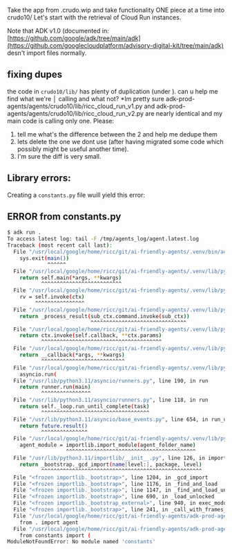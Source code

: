 Take the app from .crudo.wip and take functionality ONE piece at a time into crudo10/
Let's start with the retrieval of Cloud Run instances.

Note that ADK v1.0 (documented in: [https://github.com/google/adk/tree/main/adk](https://github.com/googlecloudplatform/advisory-digital-kit/tree/main/adk) desn't import files normally.

## fixing dupes

 the code in `crudo10/lib/` has plenty of duplication (under ). can u help me find what we're         │
calling and what not? *Im pretty sure adk-prod-agents/agents/crudo10/lib/ricc_cloud_run_v1.py and
adk-prod-agents/agents/crudo10/lib/ricc_cloud_run_v2.py are nearly identical and my main code is calling only one. Please:
1. tell me what's the difference between the 2 and help me dedupe them
2. lets delete the one we dont use (after having migrated some code which possibly might be useful another time).
3. I'm sure the diff is very small.

## Library errors:

Creating a `constants.py` file wuill yield this error:

## ERROR from constants.py

```bash
$ adk run .
To access latest log: tail -F /tmp/agents_log/agent.latest.log
Traceback (most recent call last):
  File "/usr/local/google/home/ricc/git/ai-friendly-agents/.venv/bin/adk", line 10, in <module>
    sys.exit(main())
             ^^^^^^
  File "/usr/local/google/home/ricc/git/ai-friendly-agents/.venv/lib/python3.11/site-packages/click/core.py", line 1161, in __call__
    return self.main(*args, **kwargs)
           ^^^^^^^^^^^^^^^^^^^^^^^^^^
  File "/usr/local/google/home/ricc/git/ai-friendly-agents/.venv/lib/python3.11/site-packages/click/core.py", line 1082, in main
    rv = self.invoke(ctx)
         ^^^^^^^^^^^^^^^^
  File "/usr/local/google/home/ricc/git/ai-friendly-agents/.venv/lib/python3.11/site-packages/click/core.py", line 1697, in invoke
    return _process_result(sub_ctx.command.invoke(sub_ctx))
                           ^^^^^^^^^^^^^^^^^^^^^^^^^^^^^^^
  File "/usr/local/google/home/ricc/git/ai-friendly-agents/.venv/lib/python3.11/site-packages/click/core.py", line 1443, in invoke
    return ctx.invoke(self.callback, **ctx.params)
           ^^^^^^^^^^^^^^^^^^^^^^^^^^^^^^^^^^^^^^^
  File "/usr/local/google/home/ricc/git/ai-friendly-agents/.venv/lib/python3.11/site-packages/click/core.py", line 788, in invoke
    return __callback(*args, **kwargs)
           ^^^^^^^^^^^^^^^^^^^^^^^^^^^
  File "/usr/local/google/home/ricc/git/ai-friendly-agents/.venv/lib/python3.11/site-packages/google/adk/cli/cli_tools_click.py", line 233, in cli_run
    asyncio.run(
  File "/usr/lib/python3.11/asyncio/runners.py", line 190, in run
    return runner.run(main)
           ^^^^^^^^^^^^^^^^
  File "/usr/lib/python3.11/asyncio/runners.py", line 118, in run
    return self._loop.run_until_complete(task)
           ^^^^^^^^^^^^^^^^^^^^^^^^^^^^^^^^^^^
  File "/usr/lib/python3.11/asyncio/base_events.py", line 654, in run_until_complete
    return future.result()
           ^^^^^^^^^^^^^^^
  File "/usr/local/google/home/ricc/git/ai-friendly-agents/.venv/lib/python3.11/site-packages/google/adk/cli/cli.py", line 132, in run_cli
    agent_module = importlib.import_module(agent_folder_name)
                   ^^^^^^^^^^^^^^^^^^^^^^^^^^^^^^^^^^^^^^^^^^
  File "/usr/lib/python3.11/importlib/__init__.py", line 126, in import_module
    return _bootstrap._gcd_import(name[level:], package, level)
           ^^^^^^^^^^^^^^^^^^^^^^^^^^^^^^^^^^^^^^^^^^^^^^^^^^^^
  File "<frozen importlib._bootstrap>", line 1204, in _gcd_import
  File "<frozen importlib._bootstrap>", line 1176, in _find_and_load
  File "<frozen importlib._bootstrap>", line 1147, in _find_and_load_unlocked
  File "<frozen importlib._bootstrap>", line 690, in _load_unlocked
  File "<frozen importlib._bootstrap_external>", line 940, in exec_module
  File "<frozen importlib._bootstrap>", line 241, in _call_with_frames_removed
  File "/usr/local/google/home/ricc/git/ai-friendly-agents/adk-prod-agents/agents/crudo10/__init__.py", line 1, in <module>
    from . import agent
  File "/usr/local/google/home/ricc/git/ai-friendly-agents/adk-prod-agents/agents/crudo10/agent.py", line 8, in <module>
    from constants import (
ModuleNotFoundError: No module named 'constants'
```
